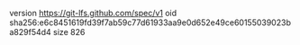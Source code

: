 version https://git-lfs.github.com/spec/v1
oid sha256:e6c8451619fd39f7ab59c77d61933aa9e0d652e49ce60155039023ba829f54d4
size 826
